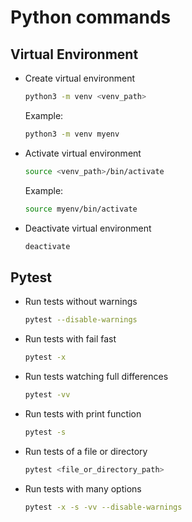 # Python commands

## Virtual Environment

- Create virtual environment

  ```sh
  python3 -m venv <venv_path>
  ```

  Example:

  ```sh
  python3 -m venv myenv
  ```

- Activate virtual environment

  ```sh
  source <venv_path>/bin/activate
  ```

  Example:

  ```sh
  source myenv/bin/activate
  ```

- Deactivate virtual environment

  ```sh
  deactivate
  ```

## Pytest

- Run tests without warnings

  ```sh
  pytest --disable-warnings
  ```

- Run tests with fail fast

  ```sh
  pytest -x
  ```

- Run tests watching full differences

  ```sh
  pytest -vv
  ```

- Run tests with print function

  ```sh
  pytest -s
  ```

- Run tests of a file or directory

  ```sh
  pytest <file_or_directory_path>
  ```

- Run tests with many options

  ```sh
  pytest -x -s -vv --disable-warnings
  ```
